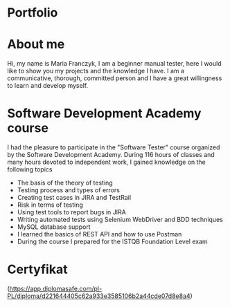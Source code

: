 
# Portfolio
# About me
Hi, my name is Maria Franczyk, I am a beginner manual tester, here I would like to show you my projects and the knowledge I have. I am a communicative, thorough, committed person and I have a great willingness to learn and develop myself.
# Software Development Academy course
I had the pleasure to participate in the "Software Tester" course organized by the Software Development Academy. During 116 hours of classes and many hours devoted to independent work, I gained knowledge on the following topics
  - The basis of the theory of testing
  - Testing process and types of errors
  - Creating test cases in JIRA and TestRail
  - Risk in terms of testing
  - Using test tools to report bugs in JIRA
  - Writing automated tests using Selenium WebDriver and BDD techniques
  - MySQL database support
  - I learned the basics of REST API and how to use Postman
  - During the course I prepared for the ISTQB Foundation Level exam
# Certyfikat
(https://app.diplomasafe.com/pl-PL/diploma/d221644405c62a933e3585106b2a44cde07d8e8a4)
